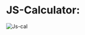 # JS-Calculator:
![Js-cal](https://github.com/UswaAbid/JS-Calculator/assets/158300216/57d19ae9-9c7a-4f90-b16b-4266c94ee785)
